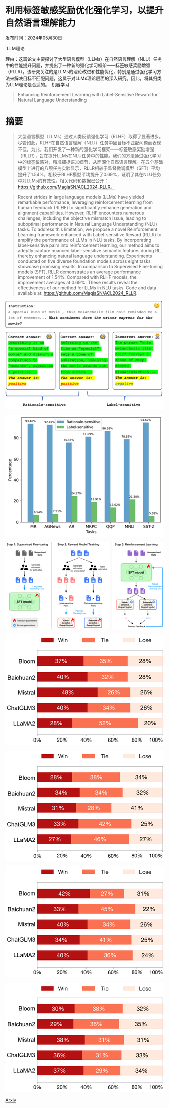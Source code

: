 # 利用标签敏感奖励优化强化学习，以提升自然语言理解能力

发布时间：2024年05月30日

`LLM理论

理由：这篇论文主要探讨了大型语言模型（LLMs）在自然语言理解（NLU）任务中的性能提升问题，并提出了一种新的强化学习框架——标签敏感奖励增强（RLLR）。该研究关注的是LLMs的理论改进和性能优化，特别是通过强化学习方法来解决目标不匹配问题，这属于对LLMs理论层面的深入研究。因此，将其归类为LLM理论是合适的。` `机器学习`

> Enhancing Reinforcement Learning with Label-Sensitive Reward for Natural Language Understanding

# 摘要

> 大型语言模型（LLMs）通过人类反馈强化学习（RLHF）取得了显著进步。尽管如此，RLHF在自然语言理解（NLU）任务中因目标不匹配问题而表现不佳。为此，我们开发了一种新的强化学习框架——标签敏感奖励增强（RLLR），旨在提升LLMs在NLU任务中的性能。我们的方法通过强化学习中的标签敏感对，精准捕捉语义细节，从而深化自然语言理解。在五个基础模型上进行的八项任务实验显示，RLLR相较于监督微调模型（SFT）平均提升了1.54%，相较于RLHF模型平均提升了0.69%，证明了其在NLU任务中对LLMs的有效性。相关代码和数据已公开：https://github.com/MagiaSN/ACL2024_RLLR。

> Recent strides in large language models (LLMs) have yielded remarkable performance, leveraging reinforcement learning from human feedback (RLHF) to significantly enhance generation and alignment capabilities. However, RLHF encounters numerous challenges, including the objective mismatch issue, leading to suboptimal performance in Natural Language Understanding (NLU) tasks. To address this limitation, we propose a novel Reinforcement Learning framework enhanced with Label-sensitive Reward (RLLR) to amplify the performance of LLMs in NLU tasks. By incorporating label-sensitive pairs into reinforcement learning, our method aims to adeptly capture nuanced label-sensitive semantic features during RL, thereby enhancing natural language understanding. Experiments conducted on five diverse foundation models across eight tasks showcase promising results. In comparison to Supervised Fine-tuning models (SFT), RLLR demonstrates an average performance improvement of 1.54%. Compared with RLHF models, the improvement averages at 0.69%. These results reveal the effectiveness of our method for LLMs in NLU tasks. Code and data available at: https://github.com/MagiaSN/ACL2024_RLLR.

![利用标签敏感奖励优化强化学习，以提升自然语言理解能力](../../../paper_images/2405.19763/x1.png)

![利用标签敏感奖励优化强化学习，以提升自然语言理解能力](../../../paper_images/2405.19763/x2.png)

![利用标签敏感奖励优化强化学习，以提升自然语言理解能力](../../../paper_images/2405.19763/x3.png)

![利用标签敏感奖励优化强化学习，以提升自然语言理解能力](../../../paper_images/2405.19763/x4.png)

![利用标签敏感奖励优化强化学习，以提升自然语言理解能力](../../../paper_images/2405.19763/x5.png)

![利用标签敏感奖励优化强化学习，以提升自然语言理解能力](../../../paper_images/2405.19763/x6.png)

![利用标签敏感奖励优化强化学习，以提升自然语言理解能力](../../../paper_images/2405.19763/x7.png)

[Arxiv](https://arxiv.org/abs/2405.19763)